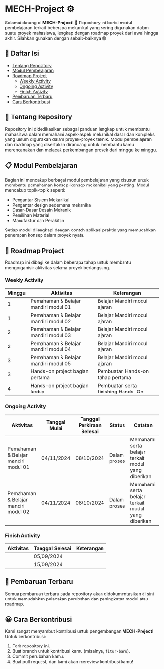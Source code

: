 # MECH-Project :gear:

Selamat datang di **MECH-Project**! :tada:
Repository ini berisi modul pembelajaran terkait beberapa mekanikal yang sering digunakan dalam suatu proyek mahasiswa, lengkap dengan roadmap proyek dari awal hingga akhir. Silahkan gunakan dengan sebaik-baiknya :smile:

## :memo: Daftar Isi 
- [Tentang Repository](#open_file_folder-tentang-repository)
- [Modul Pembelajaran](#clipboard-modul-pembelajaran)
- [Roadmap Project](#date-roadmap-project)
  - [Weekly Activity](#weekly-activity)
  - [Ongoing Activity](#ongoing-activity)
  - [Finish Activity](#finish-activity)
- [Pembaruan Terbaru](#toolbox-pembaruan-terbaru)
- [Cara Berkontribusi](#grinning-cara-berkontribusi)

## :open_file_folder: Tentang Repository
Repository ini didedikasikan sebagai panduan lengkap untuk membantu mahasiswa dalam memahami aspek-aspek mekanikal dasar dan kompleks yang umum digunakan dalam proyek-proyek teknik. Modul pembelajaran dan roadmap yang disertakan dirancang untuk membantu kamu merencanakan dan melacak perkembangan proyek dari minggu ke minggu.

## :clipboard: Modul Pembelajaran
Bagian ini mencakup berbagai modul pembelajaran yang disusun untuk membantu pemahaman konsep-konsep mekanikal yang penting. Modul mencakup topik-topik seperti:
- Pengantar Sistem Mekanikal
- Pengantar design sederhana mekanika
- Dasar-Dasar Desain Mekanik
- Pemilihan Material
- Manufaktur dan Perakitan

Setiap modul dilengkapi dengan contoh aplikasi praktis yang memudahkan penerapan konsep dalam proyek nyata.

## :date: Roadmap Project
Roadmap ini dibagi ke dalam beberapa tahap untuk membantu mengorganisir aktivitas selama proyek berlangsung.

### Weekly Activity
| Minggu | Aktivitas                                     | Keterangan                              |
|--------|-----------------------------------------------|-----------------------------------------|
| 1      | Pemahaman & Belajar mandiri modul 01          | Belajar Mandiri modul ajaran            |
| 1      | Pemahaman & Belajar mandiri modul 02          | Belajar Mandiri modul ajaran            |
| 2      | Pemahaman & Belajar mandiri modul 03          | Belajar Mandiri modul ajaran            |
| 2      | Pemahaman & Belajar mandiri modul 04          | Belajar Mandiri modul ajaran            |
| 3      | Pemahaman & Belajar mandiri modul 05          | Belajar Mandiri modul ajaran            |
| 3      | Hands-on project bagian pertama               | Pembuatan Hands-on tahap pertama        |
| 4      | Hands-on project bagian kedua                 | Pembuatan serta finishing Hands-On      |


### Ongoing Activity
| Aktivitas                               | Tanggal Mulai | Tanggal Perkiraan Selesai | Status       | Catatan                                                |
|-----------------------------------------|---------------|---------------------------|--------------|--------------------------------------------------------|
| Pemahaman & Belajar mandiri modul 01    | 04/11/2024    | 08/10/2024                | Dalam proses | Memahami serta belajar terkait modul yang diberikan    |
| Pemahaman & Belajar mandiri modul 02    | 04/11/2024    | 08/10/2024                | Dalam proses | Memahami serta belajar terkait modul yang diberikan    |

### Finish Activity
| Aktivitas                 | Tanggal Selesai | Keterangan                           |
|---------------------------|-----------------|--------------------------------------|
|                           | 05/09/2024      |                                      |
|                           | 15/09/2024      |                                      |

## 	:toolbox: Pembaruan Terbaru
Semua pembaruan terbaru pada repository akan didokumentasikan di sini untuk memudahkan pelacakan perubahan dan peningkatan modul atau roadmap.

## :grinning: Cara Berkontribusi
Kami sangat menyambut kontribusi untuk pengembangan **MECH-Project**! Untuk berkontribusi:
1. Fork repository ini.
2. Buat branch untuk kontribusi kamu (misalnya, `fitur-baru`).
3. Commit perubahan kamu.
4. Buat pull request, dan kami akan mereview kontribusi kamu!
